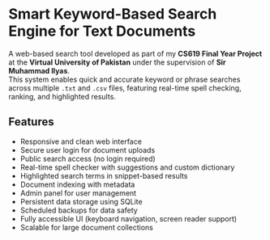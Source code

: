 # Smart Keyword-Based Search Engine for Text Documents

A web-based search tool developed as part of my **CS619 Final Year Project** at the **Virtual University of Pakistan** under the supervision of **Sir Muhammad Ilyas**.  
This system enables quick and accurate keyword or phrase searches across multiple `.txt` and `.csv` files, featuring real-time spell checking, ranking, and highlighted results.

## Features
- Responsive and clean web interface  
- Secure user login for document uploads  
- Public search access (no login required)  
- Real-time spell checker with suggestions and custom dictionary  
- Highlighted search terms in snippet-based results  
- Document indexing with metadata  
- Admin panel for user management  
- Persistent data storage using SQLite  
- Scheduled backups for data safety  
- Fully accessible UI (keyboard navigation, screen reader support)  
- Scalable for large document collections
